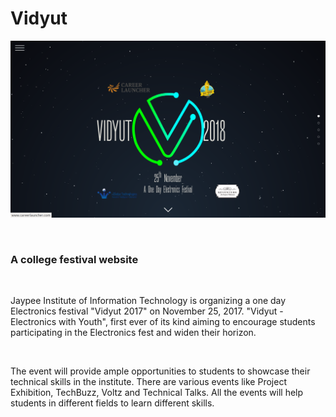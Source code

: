 <h1>Vidyut</h1>

<p align="center">
  <img src="https://github.com/import-keshav/vidyut/blob/master/static/img/Screenshot%20from%202018-10-24%2019-10-08.png">
</p>
<br>
<h3>A college festival website</h3>
<br>
<p> Jaypee Institute of Information Technology is organizing a one day Electronics festival "Vidyut 2017" on November 25, 2017. "Vidyut - Electronics with Youth", first ever of its kind aiming to encourage students participating in the Electronics fest and widen their horizon. </p>
<br>
<p>The event will provide ample opportunities to students to showcase their technical skills in the institute. There are various events like Project Exhibition, TechBuzz, Voltz and Technical Talks. All the events will help students in different fields to learn different skills. 
</p>
